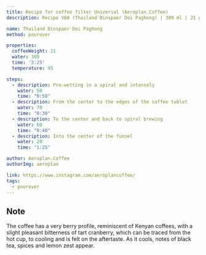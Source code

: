 ```yaml
---
title: Recipe for coffee filter Universal (Aeroplan.Coffee)
description: Recipe V60 (Thailand Binspaer Doi Paghong) | 309 ml | 21 gr

name: Thailand Binspaer Doi Paghong
method: pourover

properties:
  coffeeWeight: 21
  water: 309
  time: '3:25'
  temperature: 95

steps:
  - description: Pre-wetting in a spiral and intensely
    water: 50
    time: "0:50"
  - description: From the center to the edges of the coffee tablet
    water: 70
    time: "0:30"
  - description: To the center and back to spiral brewing
    water: 60
    time: "0:40"
  - description: Into the center of the funnel
    water: 29
    time: "1:25"

author: Aeroplan.Coffee
authorImg: aeroplan

link: https://www.instagram.com/aeroplancoffee/
tags:
  - pourover
---
```


<div class="info-note">

  ## Note
  The coffee has a very berry profile, reminiscent of Kenyan coffees, with a slight pleasant bitterness of tart cranberry, which can be traced from the hot cup, to cooling and is felt on the aftertaste.
  As it cools, notes of black tea, spices and lemon zest appear.
</div>
